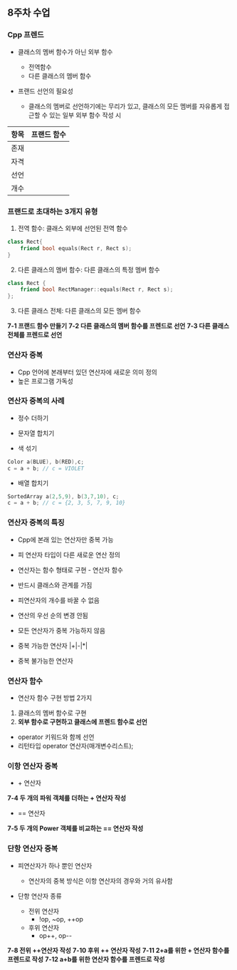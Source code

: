 ## 8주차 수업

### Cpp 프렌드

- 클래스의 멤버 함수가 아닌 외부 함수
	- 전역함수
	- 다른 클래스의 멤버 함수

- 프랜드 선언의 필요성
	- 클래스의 멤버로 선언하기에는 무리가 있고, 클래스의 모든 멤버를 자유롭게 접근할 수 있는 일부 외부 함수 작성 시

|항목|프랜드 함수|
|---|----|
|존재|
|자격|
|선언|
|개수|

### 프랜드로 초대하는 3개지 유형

1. 전역 함수: 클래스 외부에 선언된 전역 함수
```cpp
class Rect{
	friend bool equals(Rect r, Rect s);
}
```
2. 다른 클래스의 멤버 함수: 다른 클래스의 특정 멤버 함수
```cpp
class Rect {
	friend bool RectManager::equals(Rect r, Rect s);
};
```
3. 다른 클래스 전체: 다른 클래스의 모든 멤버 함수

**7-1 프랜드 함수 만들기**
**7-2 다른 클래스의 멤버 함수를 프렌드로 선언**
**7-3 다른 클래스 전체를 프렌드로 선언**

### 연산자 중복

- Cpp 언어에 본래부터 있던 연산자에 새로운 의미 정의
- 높은 프로그램 가독성

### 연산자 중복의 사례

- 정수 더하기

- 문자열 합치기

- 색 섞기
```cpp
Color a(BLUE), b(RED),c;
c = a + b; // c = VIOLET
```
- 배열 합치기
```cpp
SortedArray a(2,5,9), b(3,7,10), c;
c = a + b; // c = {2, 3, 5, 7, 9, 10}
```
### 연산자 중복의 특징

- Cpp에 본래 있는 연산자만 중복 가능
- 피 연산자 타입이 다른 새로운 연산 정의
- 연산자는 함수 형태로 구현 - 연산자 함수
- 반드시 클래스와 관계를 가짐
- 피연산자의 개수를 바꿀 수 없음
- 연산의 우선 순의 변경 안됨
- 모든 연산자가 중복 가능하지 않음

- 중복 가능한 연산자
|+|-|\*|

- 중복 불가능한 연산자

### 연산자 함수

- 연산자 함수 구현 방법 2가지
1. 클래스의 멤버 함수로 구현
2. **외부 함수로 구현하고 클래스에 프렌드 함수로 선언**
- operator 키워드와 함께 선언
- 리턴타입 operator 연산자(매개변수리스트);

### 이항 연산자 중복

- \+ 연산자

**7-4 두 개의 파워 객체를 더하는 + 연산자 작성**

- == 연산자

**7-5 두 개의 Power 객체를 비교하는 == 연산자 작성**

### 단항 연산자 중복

- 피연산자가 하나 뿐인 연산자
	- 연산자의 중복 방식은 이항 연산자의 경우와 거의 유사함

- 단항 연산자 종류
	- 전위 연산자
		- !op, \~op, ++op
	- 후위 연산자
		- op++, op--

**7-8 전위 ++연산자 작성**
**7-10 후위 ++ 연산자 작성**
**7-11 2+a를 위한 + 연산자 함수를 프렌드로 작성**
**7-12 a+b를 위한 연산자 함수를 프렌드로 작성**

